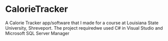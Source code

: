 # CalorieTracker
A Calorie Tracker app/software that I made for a course at Louisiana State University, Shreveport. The project requiredwe used C# in Visual Studio and Microsoft SQL Server Manager
